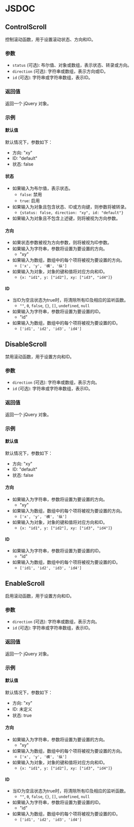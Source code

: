 # JSDOC

## ControlScroll

控制滚动函数，用于设置滚动状态、方向和ID。

### 参数

- `status` (可选): 布尔值、对象或数组，表示状态、转录或方向。
- `direction` (可选): 字符串或数组，表示方向或ID。
- `id` (可选): 字符串或字符串数组，表示ID。

### 返回值

返回一个 jQuery 对象。

### 示例

#### 默认值

默认情况下，参数如下：

- 方向: "xy"
- ID: "default"
- 状态: false

#### 状态

- 如果输入为布尔值，表示状态。
    - `false`: 禁用
    - `true`: 启用
- 如果输入为对象且包含状态、ID或方向键，则参数将被转录。
    - `{status: false, direction: "xy", id: "default"}`
- 如果输入为对象且不包含上述键，则将被视为方向参数。

#### 方向

- 如果状态参数被视为方向参数，则将被视为ID参数。
- 如果输入为字符串，参数将设置为要设置的方向。
    - "xy"
- 如果输入为数组，数组中的每个项将被视为要设置的方向。
    - `['x', 'y', '横', '纵']`
- 如果输入为对象，对象的键和值将对应方向和ID。
    - `{x: "id1", y: ["id2"], xy: ["id3", "id4"]}`

#### ID

- 当ID为空且状态为true时，将清除所有ID及相应的监听函数。
    - `""`, `0`, `false`, `{}`, `[]`, `undefined`, `null`
- 如果输入为字符串，参数将设置为要设置的ID。
    - "id"
- 如果输入为数组，数组中的每个项将被视为要设置的ID。
    - `['id1', 'id2', 'id3', 'id4']`

## DisableScroll

禁用滚动函数，用于设置方向和ID。

### 参数

- `direction` (可选): 字符串或数组，表示方向。
- `id` (可选): 字符串或字符串数组，表示ID。

### 返回值

返回一个 jQuery 对象。

### 示例

#### 默认值

默认情况下，参数如下：

- 方向: "xy"
- ID: "default"
- 状态: false

#### 方向

- 如果输入为字符串，参数将设置为要设置的方向。
    - "xy"
- 如果输入为数组，数组中的每个项将被视为要设置的方向。
    - `['x', 'y', '横', '纵']`
- 如果输入为对象，对象的键和值将对应方向和ID。
    - `{x: "id1", y: ["id2"], xy: ["id3", "id4"]}`

#### ID

- 如果输入为字符串，参数将设置为要设置的ID。
    - "id"
- 如果输入为数组，数组中的每个项将被视为要设置的ID。
    - `['id1', 'id2', 'id3', 'id4']`

## EnableScroll

启用滚动函数，用于设置方向和ID。

### 参数

- `direction` (可选): 字符串或数组，表示方向。
- `id` (可选): 字符串或字符串数组，表示ID。

### 返回值

返回一个 jQuery 对象。

### 示例

#### 默认值

默认情况下，参数如下：

- 方向: "xy"
- ID: 未定义
- 状态: true

#### 方向

- 如果输入为字符串，参数将设置为要设置的方向。
    - "xy"
- 如果输入为数组，数组中的每个项将被视为要设置的方向。
    - `['x', 'y', '横', '纵']`
- 如果输入为对象，对象的键和值将对应方向和ID。
    - `{x: "id1", y: ["id2"], xy: ["id3", "id4"]}`

#### ID

- 当ID为空且状态为true时，将清除所有ID及相应的监听函数。
    - `""`, `0`, `false`, `{}`, `[]`, `undefined`, `null`
- 如果输入为字符串，参数将设置为要设置的ID。
    - "id"
- 如果输入为数组，数组中的每个项将被视为要设置的ID。
    - `['id1', 'id2', 'id3', 'id4']`
